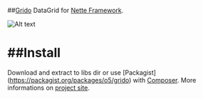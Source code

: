 ##[Grido](http://o5.github.com/grido-sandbox/)
DataGrid for [Nette Framework](http://nette.org/).

![Alt text](http://img.bugyik.cz/Grido.png "Sample")

##Install
=======
Download and extract to libs dir or use [Packagist] (https://packagist.org/packages/o5/grido) with [Composer](http://getcomposer.org/). More informations on [project site](http://o5.github.com/grido-sandbox/).